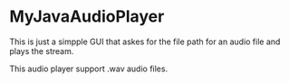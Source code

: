 # MyJavaAudioPlayer

This is just a simpple GUI that askes for the file path for an audio file and plays the stream.

This audio player support .wav audio files.
